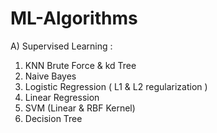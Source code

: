 # ML-Algorithms

A) Supervised Learning :
  1. KNN Brute Force & kd Tree
  2. Naive Bayes
  3. Logistic Regression ( L1 & L2 regularization )
  4. Linear Regression 
  5. SVM (Linear & RBF Kernel)
  6. Decision Tree
